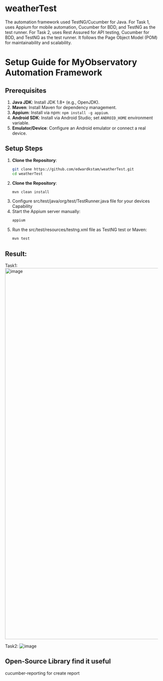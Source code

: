 # weatherTest

The automation framework used TestNG/Cucumber for Java.
For Task 1, uses Appium for mobile automation, Cucumber for BDD, and TestNG as the test runner.
For Task 2, uses Rest Assured for API testing, Cucumber for BDD, and TestNG as the test runner.
It follows the Page Object Model (POM) for maintainability and scalability.

# Setup Guide for MyObservatory Automation Framework

## Prerequisites
1. **Java JDK**: Install JDK 1.8+ (e.g., OpenJDK).
2. **Maven**: Install Maven for dependency management.
3. **Appium**: Install via npm: `npm install -g appium`.
4. **Android SDK**: Install via Android Studio; set `ANDROID_HOME` environment variable.
5. **Emulator/Device**: Configure an Android emulator or connect a real device.

## Setup Steps
1. **Clone the Repository**:
   ```bash
   git clone https://github.com/edwardkstam/weatherTest.git
   cd weatherTest
2. **Clone the Repository**:
   ```bash
   mvn clean install

3. Configure src/test/java/org/test/TestRunner.java file for your devices Capability
4. Start the Appium server manually:
   ```bash
   appium

5. Run the src/test/resources/testng.xml file as TestNG test or Maven:
   ```bash
   mvn test

## Result:

Task1:
<img width="1221" alt="image" src="https://github.com/user-attachments/assets/5234348f-a022-4b88-a8b9-0516e3fadf3b" />


Task2:
![image](https://github.com/user-attachments/assets/1eb67b24-2802-495a-9770-61cb37ff40aa)

## Open-Source Library find it useful
cucumber-reporting for create report 
